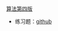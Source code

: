 [算法第四版](https://book.douban.com/subject/19952400/)

* 练习题：[github](https://github.com/chun98/algs4)

